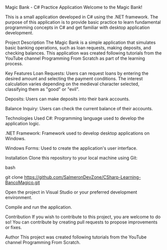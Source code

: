 Magic Bank - C# Practice Application
Welcome to the Magic Bank!

This is a small application developed in C# using the .NET framework. The purpose of this application is to provide basic practice to learn fundamental programming concepts in C# and get familiar with desktop application development.

Project Description The Magic Bank is a simple application that simulates basic banking operations, such as loan requests, making deposits, and checking balances. This application was created following tutorials from the YouTube channel Programming From Scratch as part of the learning process.

Key Features Loan Requests: Users can request loans by entering the desired amount and selecting the payment conditions. The interest calculation varies depending on the medieval character selected, classifying them as "good" or "evil".

Deposits: Users can make deposits into their bank accounts.

Balance Inquiry: Users can check the current balance of their accounts.

Technologies Used C#: Programming language used to develop the application logic.

.NET Framework: Framework used to develop desktop applications on Windows.

Windows Forms: Used to create the application's user interface.

Installation Clone this repository to your local machine using Git:

bash

git clone https://github.com/SalmeronDevZone/CSharp-Learning-BancoMagico.git

Open the project in Visual Studio or your preferred development environment.

Compile and run the application.

Contribution If you wish to contribute to this project, you are welcome to do so! You can contribute by creating pull requests to propose improvements or fixes.

Author This project was created following tutorials from the YouTube channel Programming From Scratch.
